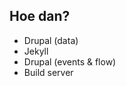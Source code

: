 ##  Hoe dan?

<ul>
<li>Drupal (data)</li>
<li class="highlight-blue fragment">Jekyll</li>
<li>Drupal (events & flow)</li>
<li>Build server</li>
</ul>